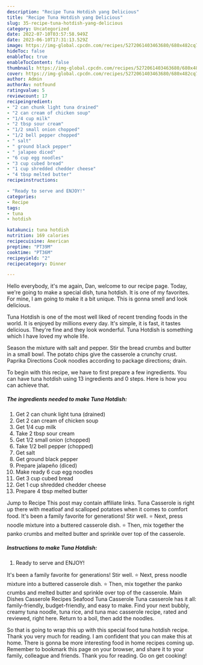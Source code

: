 ```yaml
---
description: "Recipe Tuna Hotdish yang Delicious"
title: "Recipe Tuna Hotdish yang Delicious"
slug: 35-recipe-tuna-hotdish-yang-delicious
category: Uncategorized
date: 2022-07-10T03:57:58.949Z
date: 2023-06-10T17:31:13.529Z
image: https://img-global.cpcdn.com/recipes/5272061403463680/680x482cq70/tuna-hotdish-recipe-main-photo.jpg
hideToc: false
enableToc: true
enableTocContent: false
thumbnail: https://img-global.cpcdn.com/recipes/5272061403463680/680x482cq70/tuna-hotdish-recipe-main-photo.jpg
cover: https://img-global.cpcdn.com/recipes/5272061403463680/680x482cq70/tuna-hotdish-recipe-main-photo.jpg
author: Admin
authorAv: notfound
ratingvalue: 5
reviewcount: 17
recipeingredient:
- "2 can chunk light tuna drained"
- "2 can cream of chicken soup"
- "1/4 cup milk"
- "2 tbsp sour cream"
- "1/2 small onion chopped"
- "1/2 bell pepper chopped"
- " salt"
- " ground black pepper"
- " jalapeo diced"
- "6 cup egg noodles"
- "3 cup cubed bread"
- "1 cup shredded chedder cheese"
- "4 tbsp melted butter"
recipeinstructions:

- "Ready to serve and ENJOY!"
categories:
- Recipe
tags:
- tuna
- hotdish

katakunci: tuna hotdish 
nutrition: 169 calories
recipecuisine: American
preptime: "PT39M"
cooktime: "PT36M"
recipeyield: "2"
recipecategory: Dinner

---
```



Hello everybody, it's me again, Dan, welcome to our recipe page. Today, we're going to make a special dish, tuna hotdish. It is one of my favorites. For mine, I am going to make it a bit unique. This is gonna smell and look delicious.

Tuna Hotdish is one of the most well liked of recent trending foods in the world. It is enjoyed by millions every day. It's simple, it is fast, it tastes delicious. They're fine and they look wonderful. Tuna Hotdish is something which I have loved my whole life.

Season the mixture with salt and pepper. Stir the bread crumbs and butter in a small bowl. The potato chips give the casserole a crunchy crust. Paprika Directions Cook noodles according to package directions; drain.


To begin with this recipe, we have to first prepare a few ingredients. You can have tuna hotdish using 13 ingredients and 0 steps. Here is how you can achieve that.

<!--inarticleads1-->

##### The ingredients needed to make Tuna Hotdish:

1. Get 2 can chunk light tuna (drained)
1. Get 2 can cream of chicken soup
1. Get 1/4 cup milk
1. Take 2 tbsp sour cream
1. Get 1/2 small onion (chopped)
1. Take 1/2 bell pepper (chopped)
1. Get  salt
1. Get  ground black pepper
1. Prepare  jalapeño (diced)
1. Make ready 6 cup egg noodles
1. Get 3 cup cubed bread
1. Get 1 cup shredded chedder cheese
1. Prepare 4 tbsp melted butter


Jump to Recipe This post may contain affiliate links. Tuna Casserole is right up there with meatloaf and scalloped potatoes when it comes to comfort food. It&#39;s been a family favorite for generations! Stir well. ⭐ Next, press noodle mixture into a buttered casserole dish. ⭐ Then, mix together the panko crumbs and melted butter and sprinkle over top of the casserole. 

<!--inarticleads2-->

##### Instructions to make Tuna Hotdish:


1. Ready to serve and ENJOY!

It&#39;s been a family favorite for generations! Stir well. ⭐ Next, press noodle mixture into a buttered casserole dish. ⭐ Then, mix together the panko crumbs and melted butter and sprinkle over top of the casserole. Main Dishes Casserole Recipes Seafood Tuna Casserole Tuna casserole has it all: family-friendly, budget-friendly, and easy to make. Find your next bubbly, creamy tuna noodle, tuna rice, and tuna mac casserole recipe, rated and reviewed, right here. Return to a boil, then add the noodles. 

So that is going to wrap this up with this special food tuna hotdish recipe. Thank you very much for reading. I am confident that you can make this at home. There is gonna be more interesting food in home recipes coming up. Remember to bookmark this page on your browser, and share it to your family, colleague and friends. Thank you for reading. Go on get cooking!
